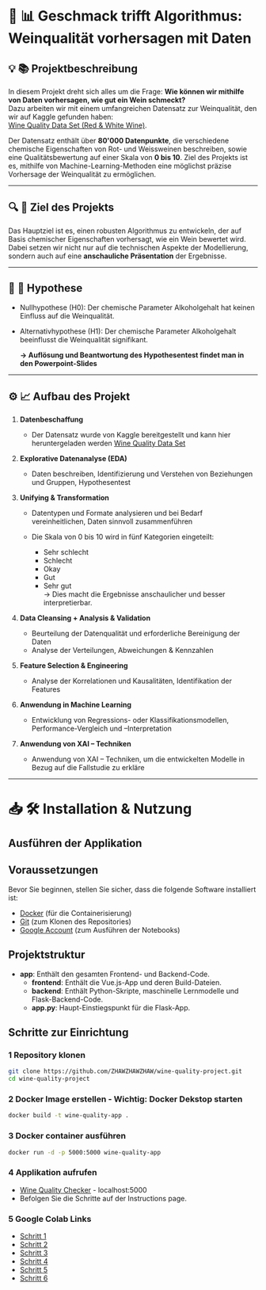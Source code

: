 # 🍷 📊 Geschmack trifft Algorithmus​: Weinqualität vorhersagen mit Daten

## 💡 📚 Projektbeschreibung

In diesem Projekt dreht sich alles um die Frage: **Wie können wir mithilfe von Daten vorhersagen, wie gut ein Wein schmeckt?**  
Dazu arbeiten wir mit einem umfangreichen Datensatz zur Weinqualität, den wir auf Kaggle gefunden haben:  
[Wine Quality Data Set (Red & White Wine)](https://www.kaggle.com/datasets/ruthgn/wine-quality-data-set-red-white-wine).

Der Datensatz enthält über **80'000 Datenpunkte**, die verschiedene chemische Eigenschaften von Rot- und Weissweinen beschreiben, sowie eine Qualitätsbewertung auf einer Skala von **0 bis 10**. Ziel des Projekts ist es, mithilfe von Machine-Learning-Methoden eine möglichst präzise Vorhersage der Weinqualität zu ermöglichen.

---

## 🔍 🎯 Ziel des Projekts

Das Hauptziel ist es, einen robusten Algorithmus zu entwickeln, der auf Basis chemischer Eigenschaften vorhersagt, wie ein Wein bewertet wird. Dabei setzen wir nicht nur auf die technischen Aspekte der Modellierung, sondern auch auf eine **anschauliche Präsentation** der Ergebnisse.

---

## 🧪 🔮 Hypothese

- Nullhypothese (H0​): Der chemische Parameter Alkoholgehalt hat keinen Einfluss auf die Weinqualität.
- Alternativhypothese (H1​): Der chemische Parameter Alkoholgehalt beeinflusst die Weinqualität signifikant.

  **-> Auflösung und Beantwortung des Hypothesentest findet man in den Powerpoint-Slides**

---

## ⚙️ 📈 Aufbau des Projekt

1.  **Datenbeschaffung**
      - Der Datensatz wurde von Kaggle bereitgestellt und kann hier heruntergeladen werden [Wine Quality Data Set](https://www.kaggle.com/datasets/ruthgn/wine-quality-data-set-red-white-wine)

3.  **Explorative Datenanalyse (EDA)**

    - Daten beschreiben, Identifizierung und Verstehen von Beziehungen und Gruppen,
Hypothesentest

4.  **Unifying & Transformation**

    - Datentypen und Formate analysieren und bei Bedarf vereinheitlichen,
Daten sinnvoll zusammenführen

    - Die Skala von 0 bis 10 wird in fünf Kategorien eingeteilt:
      - Sehr schlecht
      - Schlecht
      - Okay
      - Gut
      - Sehr gut  
        -> Dies macht die Ergebnisse anschaulicher und besser interpretierbar.

5.  **Data Cleansing + Analysis & Validation**

    - Beurteilung der Datenqualität und erforderliche Bereinigung der Daten
    - Analyse der Verteilungen, Abweichungen & Kennzahlen

6.  **Feature Selection & Engineering**

    - Analyse der Korrelationen und Kausalitäten, Identifikation der Features

7.  **Anwendung in Machine Learning**

    - Entwicklung von Regressions- oder Klassifikationsmodellen,
Performance-Vergleich und –Interpretation

8.  **Anwendung von XAI – Techniken**

    - Anwendung von XAI – Techniken, um die entwickelten Modelle
in Bezug auf die Fallstudie zu erkläre

---
# 📥 🛠️ Installation & Nutzung
## Ausführen der Applikation

## Voraussetzungen

Bevor Sie beginnen, stellen Sie sicher, dass die folgende Software installiert ist:

- [Docker](https://www.docker.com/products/docker-desktop) (für die Containerisierung)
- [Git](https://git-scm.com/downloads) (zum Klonen des Repositories)
- [Google Account](https://gmail.com/) (zum Ausführen der Notebooks)

## Projektstruktur

- **app**: Enthält den gesamten Frontend- und Backend-Code.
  - **frontend**: Enthält die Vue.js-App und deren Build-Dateien.
  - **backend**: Enthält Python-Skripte, maschinelle Lernmodelle und Flask-Backend-Code.
  - **app.py**: Haupt-Einstiegspunkt für die Flask-App.

## Schritte zur Einrichtung

### 1 Repository klonen

```bash
git clone https://github.com/ZHAWZHAWZHAW/wine-quality-project.git
cd wine-quality-project
```

### 2 Docker Image erstellen - Wichtig: Docker Dekstop starten

```bash
docker build -t wine-quality-app .
```

### 3 Docker container ausführen

```bash
docker run -d -p 5000:5000 wine-quality-app
```

### 4 Applikation aufrufen

- [Wine Quality Checker](http://localhost:5000/) - localhost:5000
- Befolgen Sie die Schritte auf der Instructions page.


### 5 Google Colab Links

- [Schritt 1](https://colab.research.google.com/drive/1FaeiP8Kn_DiPLvtf2qu2-Q7tGteyrLyl?usp=sharing)
- [Schritt 2](https://colab.research.google.com/drive/1G_itgeDPeJm4W-DSP9-djWhZYS5UV61T?usp=sharing)
- [Schritt 3](https://colab.research.google.com/drive/1R4XNuc3VmNynZcMJgT8nQHnexqLX2oeO?usp=sharing)
- [Schritt 4](https://colab.research.google.com/drive/1P1lqfi9-oBBN8Rn2fOJyLGRBCqZb2xLs?usp=sharing)
- [Schritt 5](https://colab.research.google.com/drive/1ksKV5Lxs3RhmT7KLym55nv-o38lhQNdg?usp=sharing)
- [Schritt 6](https://colab.research.google.com/drive/1wn32An0bDUpsbnwQi2I8MoHqysdDmK04?usp=sharing)
